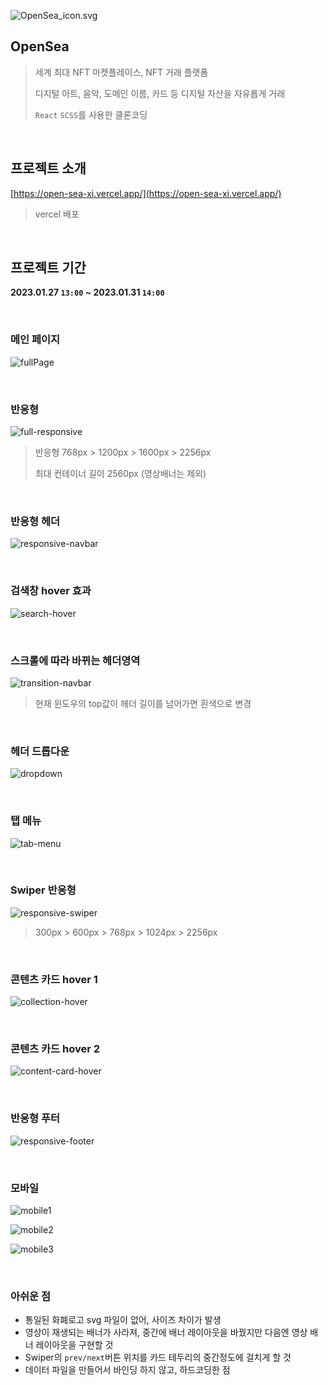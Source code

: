 ![OpenSea_icon.svg](README.assets/OpenSea_icon.svg.png)

## OpenSea

> 세계 최대 NFT 마켓플레이스, NFT 거래 플랫폼
>
> 디지털 아트, 음악, 도메인 이름, 카드 등 디지털 자산을 자유롭게 거래
>
> `React` `SCSS`를 사용한 클론코딩

<br>

## 프로젝트 소개

[https://open-sea-xi.vercel.app/](https://open-sea-xi.vercel.app/)

> vercel 배포

<br>

## 프로젝트 기간

**2023.01.27 `13:00` ~ 2023.01.31 `14:00`** 

<br>

### 메인 페이지

![fullPage](README.assets/fullPage.png)

<br>

### 반응형

![full-responsive](README.assets/full-responsive.gif)

> 반응형 768px > 1200px > 1600px > 2256px
>
> 최대 컨테이너 길이 2560px (영상배너는 제외)

<br>

### 반응형 헤더

![responsive-navbar](README.assets/responsive-navbar.gif)

<br>

### 검색창 hover 효과

![search-hover](README.assets/search-hover.gif)

<br>

### 스크롤에 따라 바뀌는 헤더영역

![transition-navbar](README.assets/transition-navbar.gif)

> 현재 윈도우의 top값이 헤더 길이를 넘어가면 흰색으로 변경

<br>

### 헤더 드롭다운

![dropdown](README.assets/dropdown.gif)

<br>

### 탭 메뉴

![tab-menu](README.assets/tab-menu.gif)

<br>

### Swiper 반응형

![responsive-swiper](README.assets/responsive-swiper.gif)

> 300px > 600px > 768px > 1024px > 2256px

<br>

### 콘텐츠 카드 hover 1

![collection-hover](README.assets/collection-hover.gif)

<br>

### 콘텐츠 카드 hover 2

![content-card-hover](README.assets/content-card-hover.gif)

<br>

### 반응형 푸터

![responsive-footer](README.assets/responsive-footer.gif)

<br>

### 모바일

![mobile1](README.assets/mobile1.PNG)

![mobile2](README.assets/mobile2.PNG)

![mobile3](README.assets/mobile3.PNG)

<br>

### 아쉬운 점

- 통일된 화폐로고 svg 파일이 없어, 사이즈 차이가 발생
- 영상이 재생되는 배너가 사라져, 중간에 배너 레이아웃을 바꿨지만 다음엔 영상 배너 레이아웃을 구현할 것
- Swiper의 `prev/next`버튼 위치를 카드 테두리의 중간정도에 걸치게 할 것
- 데이터 파일을 만들어서 바인딩 하지 않고, 하드코딩한 점